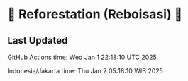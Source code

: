 
# 🌳 Reforestation (Reboisasi) 🌲

## Last Updated

GitHub Actions time: Wed Jan  1 22:18:10 UTC 2025

Indonesia/Jakarta time: Thu Jan  2 05:18:10 WIB 2025
